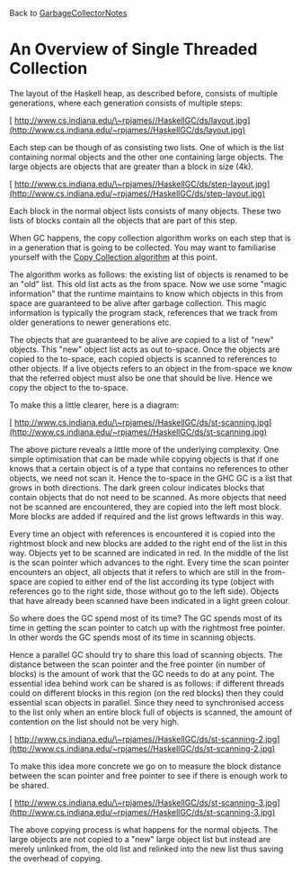 
Back to [GarbageCollectorNotes](garbage-collector-notes)

# An Overview of Single Threaded Collection


The layout of the Haskell heap, as described before, consists of multiple generations, where each generation consists of multiple steps:

[ http://www.cs.indiana.edu/\~rpjames//HaskellGC/ds/layout.jpg](http://www.cs.indiana.edu/~rpjames//HaskellGC/ds/layout.jpg)


Each step can be though of as consisting two lists. One of which is the list containing normal objects and the other one containing large objects. The large objects are objects that are greater than a block in size (4k). 

[ http://www.cs.indiana.edu/\~rpjames//HaskellGC/ds/step-layout.jpg](http://www.cs.indiana.edu/~rpjames//HaskellGC/ds/step-layout.jpg)


Each block in the normal object lists consists of many objects. These two lists of blocks contain all the objects that are part of this step. 


When GC happens, the copy collection algorithm works on each step that is in a generation that is going to be collected. You may want to familiarise yourself with the [ Copy Collection algorithm](http://www.brpreiss.com/books/opus5/html/page427.html) at this point. 


The algorithm works as follows: the existing list of objects is renamed to be an "old" list. This old list acts as the from space. Now we use some "magic information" that the runtime maintains to know which objects in this from space are guaranteed to be alive after garbage collection. This magic information is typically the program stack, references that we track from older generations to newer generations etc. 


The objects that are guaranteed to be alive are copied to a list of "new" objects. This "new" object list acts as out to-space. Once the objects are copied to the to-space, each copied objects is scanned to references to other objects. If a live objects refers to an object in the from-space we know that the referred object must also be one that should be live. Hence we copy the object to the to-space. 


To make this a little clearer, here is a diagram:

[ http://www.cs.indiana.edu/\~rpjames//HaskellGC/ds/st-scanning.jpg](http://www.cs.indiana.edu/~rpjames//HaskellGC/ds/st-scanning.jpg)


The above picture reveals a little more of the underlying complexity. One simple optimisation that can be made while copying objects is that if one knows that a certain object is of a type that contains no references to other objects, we need not scan it. Hence the to-space in the GHC GC is a list that grows in both directions. The dark green colour indicates blocks that contain objects that do not need to be scanned. As more objects that need not be scanned are encountered, they are copied into the left most block. More blocks are added if required and the list grows leftwards in this way. 


Every time an object with references is encountered it is copied into the rightmost block and new blocks are added to the right end of the list in this way. Objects yet to be scanned are indicated in red. In the middle of the list is the scan pointer which advances to the right. Every time the scan pointer encounters an object, all objects that it refers to which are still in the from-space are copied to either end of the list according its type (object with references go to the right side, those without go to the left side). Objects that have already been scanned have been indicated in a light green colour. 


So where does the GC spend most of its time? The GC spends most of its time in getting the scan pointer to catch up with the rightmost free pointer. In other words the GC spends most of its time in scanning objects. 


Hence a parallel GC should try to share this load of scanning objects. The distance between the scan pointer and the free pointer (in number of blocks) is the amount of work that the GC needs to do at any point. The essential idea behind work can be shared is as follows: if different threads could on different blocks in this region (on the red blocks) then they could essential scan objects in parallel. Since they need to synchronised access to the list only when an entire block full of objects is scanned, the amount of contention on the list should not be very high. 

[ http://www.cs.indiana.edu/\~rpjames//HaskellGC/ds/st-scanning-2.jpg](http://www.cs.indiana.edu/~rpjames//HaskellGC/ds/st-scanning-2.jpg)


To make this idea more concrete we go on to measure the block distance between the scan pointer and free pointer to see if there is enough work to be shared. 

[ http://www.cs.indiana.edu/\~rpjames//HaskellGC/ds/st-scanning-3.jpg](http://www.cs.indiana.edu/~rpjames//HaskellGC/ds/st-scanning-3.jpg)


The above copying process is what happens for the normal objects. The large objects are not copied to a "new" large object list but instead are merely unlinked from, the old list and relinked into the new list thus saving the overhead of copying.
